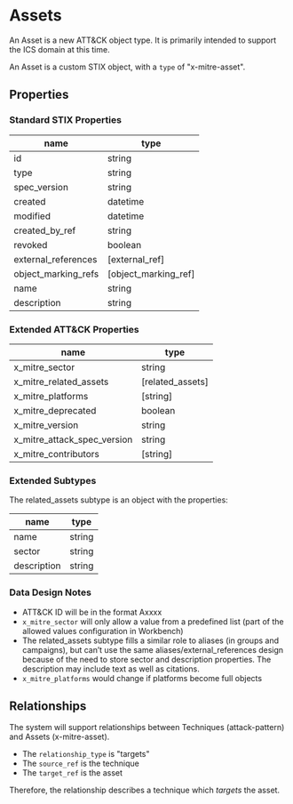 # Assets

An Asset is a new ATT&CK object type. It is primarily intended to support the ICS domain at this time.

An Asset is a custom STIX object, with a `type` of "x-mitre-asset".

## Properties

### Standard STIX Properties

| name                | type                 |
|---------------------|----------------------|
| id                  | string               |
| type                | string               |
| spec_version        | string               |
| created             | datetime             |
| modified            | datetime             |
| created_by_ref      | string               |
| revoked             | boolean              |
| external_references | [external_ref]       |
| object_marking_refs | [object_marking_ref] |
| name                | string               |
| description         | string               |

### Extended ATT&CK Properties

| name                        | type             |
|-----------------------------|------------------|
| x_mitre_sector              | string           |
| x_mitre_related_assets      | [related_assets] |
| x_mitre_platforms           | [string]         |
| x_mitre_deprecated          | boolean          |
| x_mitre_version             | string           |
| x_mitre_attack_spec_version | string           |
| x_mitre_contributors        | [string]         |

### Extended Subtypes

The related_assets subtype is an object with the properties:

| name        | type    |
|-------------|---------|
| name        | string  |
| sector      | string  |
| description | string  |

### Data Design Notes

- ATT&CK ID will be in the format Axxxx
- `x_mitre_sector` will only allow a value from a predefined list (part of the allowed values configuration in Workbench)
- The related_assets subtype fills a similar role to aliases (in groups and campaigns), but can’t use the same aliases/external_references design because of the need to store sector and description properties. The description may include text as well as citations.
- `x_mitre_platforms` would change if platforms become full objects

## Relationships

The system will support relationships between Techniques (attack-pattern) and Assets (x-mitre-asset).
- The `relationship_type` is "targets"
- The `source_ref` is the technique
- The `target_ref` is the asset

Therefore, the relationship describes a technique which _targets_ the asset.
